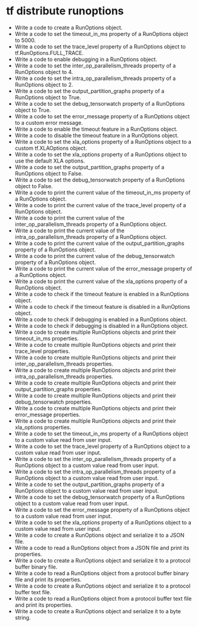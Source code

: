 # tf distribute runoptions

- Write a code to create a RunOptions object.
- Write a code to set the timeout_in_ms property of a RunOptions object to 5000.
- Write a code to set the trace_level property of a RunOptions object to tf.RunOptions.FULL_TRACE.
- Write a code to enable debugging in a RunOptions object.
- Write a code to set the inter_op_parallelism_threads property of a RunOptions object to 4.
- Write a code to set the intra_op_parallelism_threads property of a RunOptions object to 2.
- Write a code to set the output_partition_graphs property of a RunOptions object to True.
- Write a code to set the debug_tensorwatch property of a RunOptions object to True.
- Write a code to set the error_message property of a RunOptions object to a custom error message.
- Write a code to enable the timeout feature in a RunOptions object.
- Write a code to disable the timeout feature in a RunOptions object.
- Write a code to set the xla_options property of a RunOptions object to a custom tf.XLAOptions object.
- Write a code to set the xla_options property of a RunOptions object to use the default XLA options.
- Write a code to set the output_partition_graphs property of a RunOptions object to False.
- Write a code to set the debug_tensorwatch property of a RunOptions object to False.
- Write a code to print the current value of the timeout_in_ms property of a RunOptions object.
- Write a code to print the current value of the trace_level property of a RunOptions object.
- Write a code to print the current value of the inter_op_parallelism_threads property of a RunOptions object.
- Write a code to print the current value of the intra_op_parallelism_threads property of a RunOptions object.
- Write a code to print the current value of the output_partition_graphs property of a RunOptions object.
- Write a code to print the current value of the debug_tensorwatch property of a RunOptions object.
- Write a code to print the current value of the error_message property of a RunOptions object.
- Write a code to print the current value of the xla_options property of a RunOptions object.
- Write a code to check if the timeout feature is enabled in a RunOptions object.
- Write a code to check if the timeout feature is disabled in a RunOptions object.
- Write a code to check if debugging is enabled in a RunOptions object.
- Write a code to check if debugging is disabled in a RunOptions object.
- Write a code to create multiple RunOptions objects and print their timeout_in_ms properties.
- Write a code to create multiple RunOptions objects and print their trace_level properties.
- Write a code to create multiple RunOptions objects and print their inter_op_parallelism_threads properties.
- Write a code to create multiple RunOptions objects and print their intra_op_parallelism_threads properties.
- Write a code to create multiple RunOptions objects and print their output_partition_graphs properties.
- Write a code to create multiple RunOptions objects and print their debug_tensorwatch properties.
- Write a code to create multiple RunOptions objects and print their error_message properties.
- Write a code to create multiple RunOptions objects and print their xla_options properties.
- Write a code to set the timeout_in_ms property of a RunOptions object to a custom value read from user input.
- Write a code to set the trace_level property of a RunOptions object to a custom value read from user input.
- Write a code to set the inter_op_parallelism_threads property of a RunOptions object to a custom value read from user input.
- Write a code to set the intra_op_parallelism_threads property of a RunOptions object to a custom value read from user input.
- Write a code to set the output_partition_graphs property of a RunOptions object to a custom value read from user input.
- Write a code to set the debug_tensorwatch property of a RunOptions object to a custom value read from user input.
- Write a code to set the error_message property of a RunOptions object to a custom value read from user input.
- Write a code to set the xla_options property of a RunOptions object to a custom value read from user input.
- Write a code to create a RunOptions object and serialize it to a JSON file.
- Write a code to read a RunOptions object from a JSON file and print its properties.
- Write a code to create a RunOptions object and serialize it to a protocol buffer binary file.
- Write a code to read a RunOptions object from a protocol buffer binary file and print its properties.
- Write a code to create a RunOptions object and serialize it to a protocol buffer text file.
- Write a code to read a RunOptions object from a protocol buffer text file and print its properties.
- Write a code to create a RunOptions object and serialize it to a byte string.